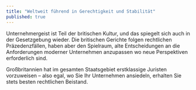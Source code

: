 ```yaml
---
title: "Weltweit führend in Gerechtigkeit und Stabilität"
published: true
---
```

Unternehmergeist ist Teil der britischen Kultur, und das spiegelt sich auch in der Gesetzgebung wieder. Die britischen Gerichte folgen rechtlichen Präzedenzfällen, haben aber den Spielraum, alte Entscheidungen an die Anforderungen moderner Unternehmen anzupassen wo neue Perspektiven erforderlich sind.

Großbritannien hat im gesamten Staatsgebiet erstklassige Juristen vorzuweisen – also egal, wo Sie Ihr Unternehmen ansiedeln, erhalten Sie stets besten rechtlichen Beistand.
